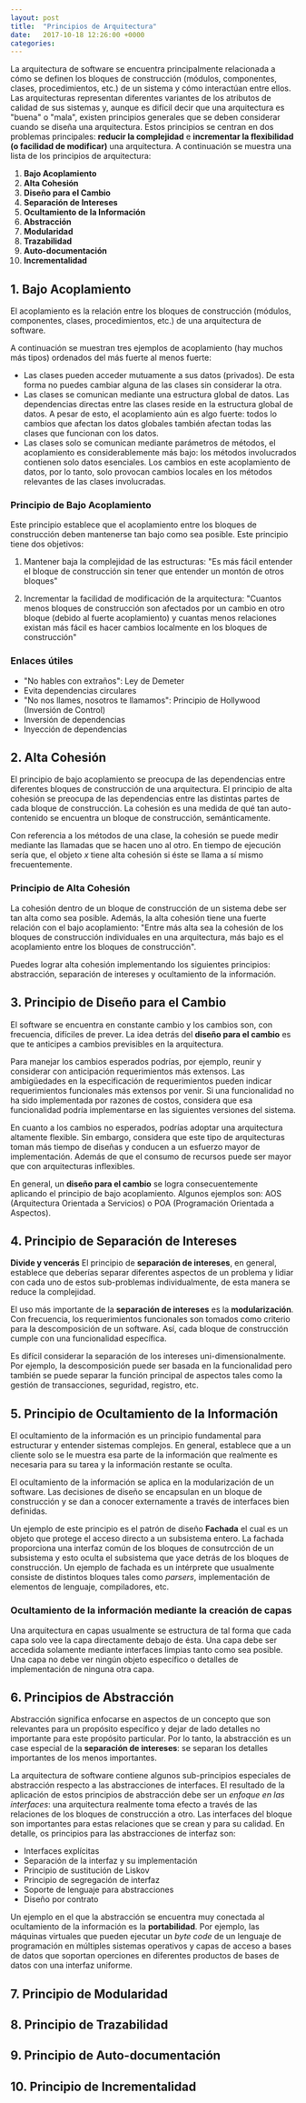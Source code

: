 ```yaml
---
layout: post
title:  "Principios de Arquitectura"
date:   2017-10-18 12:26:00 +0000
categories:
---
```


La arquitectura de software se encuentra principalmente relacionada a cómo se definen los bloques de construcción (módulos, componentes, clases, procedimientos, etc.) de un sistema y cómo interactúan entre ellos. Las arquitecturas representan diferentes variantes de los atributos de calidad de sus sistemas y, aunque es difícil decir que una arquitectura es "buena" o "mala", existen principios generales que se deben considerar cuando se diseña una arquitectura. Estos principios se centran en dos problemas principales: **reducir la complejidad** e **incrementar la flexibilidad (o facilidad de modificar)** una arquitectura.
A continuación se muestra una lista de los principios de arquitectura:

1. **Bajo Acoplamiento**
2. **Alta Cohesión**
3. **Diseño para el Cambio**
4. **Separación de Intereses**
5. **Ocultamiento de la Información**
6. **Abstracción**
7. **Modularidad**
8. **Trazabilidad**
9. **Auto-documentación**
10. **Incrementalidad**

## 1. **Bajo Acoplamiento**
El acoplamiento es la relación entre los bloques de construcción (módulos, componentes, clases, procedimientos, etc.) de una arquitectura de software.

A continuación se muestran tres ejemplos de acoplamiento (hay muchos más tipos) ordenados del más fuerte al menos fuerte:
  - Las clases pueden acceder mutuamente a sus datos (privados). De esta forma no puedes cambiar alguna de las clases sin considerar la otra.
  - Las clases se comunican mediante una estructura global de datos. Las dependencias directas entre las clases reside en la estructura global de datos. A pesar de esto, el acoplamiento aún es algo fuerte: todos lo cambios que afectan los datos globales también afectan todas las clases que funcionan con los datos.
  - Las clases solo se comunican mediante parámetros de métodos, el acoplamiento es considerablemente más bajo: los métodos involucrados contienen solo datos esenciales. Los cambios en este acoplamiento de datos, por lo tanto, solo provocan cambios locales en los métodos relevantes de las clases involucradas.

### Principio de Bajo Acoplamiento
Este principio establece que el acoplamiento entre los bloques de construcción deben mantenerse tan bajo como sea posible.
Este principio tiene dos objetivos:
1. Mantener baja la complejidad de las estructuras:
  "Es más fácil entender el bloque de construcción sin tener que entender un montón de otros bloques"

2. Incrementar la facilidad de modificación de la arquitectura:
  "Cuantos menos bloques de construcción son afectados por un cambio en otro bloque (debido al fuerte acoplamiento) y cuantas menos relaciones existan más fácil es hacer cambios localmente en los bloques de construcción"

### Enlaces útiles
- "No hables con extraños": Ley de Demeter
- Evita dependencias circulares
- "No nos llames, nosotros te llamamos": Principio de Hollywood (Inversión de Control)
- Inversión de dependencias
- Inyección de dependencias

## 2. **Alta Cohesión**
El principio de bajo acoplamiento se preocupa de las dependencias entre diferentes bloques de construcción de una arquitectura. El principio de alta cohesión se preocupa de las dependencias entre las distintas partes de cada bloque de construcción. La cohesión es una medida de qué tan auto-contenido se encuentra un bloque de construcción, semánticamente.

Con referencia a los métodos de una clase, la cohesión se puede medir mediante las llamadas que se hacen uno al otro. En tiempo de ejecución sería que, el objeto _x_ tiene alta cohesión si éste se llama a sí mismo frecuentemente.

### Principio de Alta Cohesión
La cohesión dentro de un bloque de construcción de un sistema debe ser tan alta como sea posible. Además, la alta cohesión tiene una fuerte relación con el bajo acoplamiento: "Entre más alta sea la cohesión de los bloques de construcción individuales en una arquitectura, más bajo es el acoplamiento entre los bloques de construcción".

Puedes lograr alta cohesión implementando los siguientes principios: abstracción, separación de intereses y ocultamiento de la información.

## 3. Principio de **Diseño para el Cambio**
El software se encuentra en constante cambio y los cambios son, con frecuencia, difíciles de prever. La idea detrás del **diseño para el cambio** es que te anticipes a cambios previsibles en la arquitectura.

Para manejar los cambios esperados podrías, por ejemplo, reunir y considerar con anticipación requerimientos más extensos. Las ambigüedades en la especificación de requerimientos pueden indicar requerimientos funcionales más extensos por venir. Si una funcionalidad no ha sido implementada por razones de costos, considera que esa funcionalidad podría implementarse en las siguientes versiones del sistema.

En cuanto a los cambios no esperados, podrías adoptar una arquitectura altamente flexible. Sin embargo, considera que este tipo de arquitecturas toman más tiempo de diseñas y conducen a un esfuerzo mayor de implementación. Además de que el consumo de recursos puede ser mayor que con arquitecturas inflexibles.

En general, un **diseño para el cambio** se logra consecuentemente aplicando el principio de bajo acoplamiento. Algunos ejemplos son: AOS (Arquitectura Orientada a Servicios) o POA (Programación Orientada a Aspectos).

## 4. Principio de **Separación de Intereses**
**Divide y vencerás**
El principio de **separación de intereses**, en general, establece que deberías separar diferentes aspectos de un problema y lidiar con cada uno de estos sub-problemas individualmente, de esta manera se reduce la complejidad.

El uso más importante de la **separación de intereses** es la **modularización**. Con frecuencia, los requerimientos funcionales son tomados como criterio para la descomposición de un software. Así, cada bloque de construcción cumple con una funcionalidad específica.

Es difícil considerar la separación de los intereses uni-dimensionalmente. Por ejemplo, la descomposición puede ser basada en la funcionalidad pero también se puede separar la función principal de aspectos tales como la gestión de transacciones, seguridad, registro, etc.

## 5. Principio de **Ocultamiento de la Información**
El ocultamiento de la información es un principio fundamental para estructurar y entender sistemas complejos. En general, establece que a un cliente solo se le muestra esa parte de la información que realmente es necesaria para su tarea y la información restante se oculta.

El ocultamiento de la información se aplica en la modularización de un software. Las decisiones de diseño se encapsulan en un bloque de construcción  y se dan a conocer externamente a través de interfaces bien definidas.

Un ejemplo de este principio es el patrón de diseño **Fachada** el cual es un objeto que protege el acceso directo a un subsistema entero. La fachada proporciona una interfaz común de los bloques de consutrcción de un subsistema y esto oculta el subsistema que yace detrás de los bloques de construcción. Un ejemplo de fachada es un intérprete que usualmente consiste de distintos bloques tales como _parsers_, implementación de elementos de lenguaje, compiladores, etc.

### Ocultamiento de la información mediante la creación de capas
Una arquitectura en capas usualmente se estructura de tal forma que cada capa solo vee la capa directamente debajo de ésta. Una capa debe ser accedida solamente mediante interfaces limpias tanto como sea posible. Una capa no debe ver ningún objeto específico o detalles de implementación de ninguna otra capa.

## 6. Principios de **Abstracción**
Abstracción significa enfocarse en aspectos de un concepto que son relevantes para un propósito específico y dejar de lado detalles no importante para este propósito particular. Por lo tanto, la abstracción es un case especial de la **separación de intereses**: se separan los detalles importantes de los menos importantes.

La arquitectura de software contiene algunos sub-principios especiales de abstracción respecto a las abstracciones de interfaces. El resultado de la aplicación de estos principios de abstracción debe ser un _enfoque en las interfaces_: una arquitectura realmente toma efecto a través de las relaciones de los bloques de construcción a otro. Las interfaces del bloque son importantes para estas relaciones que se crean y para su calidad. En detalle, os principios para las abstracciones de interfaz son:

  - Interfaces explícitas
  - Separación de la interfaz y su implementación
  - Principio de sustitución de Liskov
  - Principio de segregación de interfaz
  - Soporte de lenguaje para abstracciones
  - Diseño por contrato

Un ejemplo en el que la abstracción se encuentra muy conectada al ocultamiento de la información es la **portabilidad**. Por ejemplo, las máquinas virtuales que pueden ejecutar un _byte code_ de un lenguaje de programación en múltiples sistemas operativos y capas de acceso a bases de datos que soportan operciones en diferentes productos de bases de datos con una interfaz uniforme.

## 7. Principio de **Modularidad**
## 8. Principio de **Trazabilidad**
## 9. Principio de **Auto-documentación**
## 10. Principio de **Incrementalidad**
